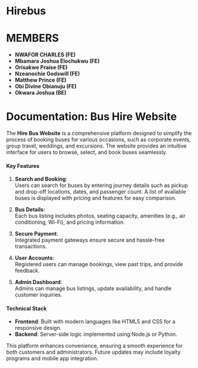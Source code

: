 # Hirebus

# MEMBERS
- **NWAFOR CHARLES (FE)**
- **Mbamara Joshua Elochukwu (FE)**
- **Orisakwe Praise (FE)**
- **Nzeanochie Godswill (FE)**
- **Matthew Prince (FE)**
- **Obi Divine Obianuju (FE)**
- **Okwara Joshua (BE)**

# Documentation: Bus Hire Website

The **Hire Bus Website** is a comprehensive platform designed to simplify the process of booking buses for various occasions, such as corporate events, group travel, weddings, and excursions. The website provides an intuitive interface for users to browse, select, and book buses seamlessly.

#### **Key Features**
1. **Search and Booking**:  
   Users can search for buses by entering journey details such as pickup and drop-off locations, dates, and passenger count. A list of available buses is displayed with pricing and features for easy comparison.

2. **Bus Details**:  
   Each bus listing includes photos, seating capacity, amenities (e.g., air conditioning, Wi-Fi), and pricing information.

3. **Secure Payment**:  
   Integrated payment gateways ensure secure and hassle-free transactions.

4. **User Accounts**:  
   Registered users can manage bookings, view past trips, and provide feedback.  

5. **Admin Dashboard**:  
   Admins can manage bus listings, update availability, and handle customer inquiries.

#### **Technical Stack**
- **Frontend**: Built with modern languages like HTML5 and CSS for a responsive design.  
- **Backend**: Server-side logic implemented using Node.js or Python.  

This platform enhances convenience, ensuring a smooth experience for both customers and administrators. Future updates may include loyalty programs and mobile app integration.
